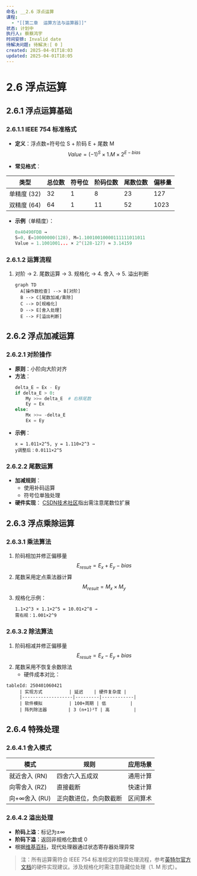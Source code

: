 ```yaml
---
命名: __2.6 浮点运算
课程:
  - "[[第二章  运算方法与运算器]]"
状态: 计划中
执行人: 蔡蔡鸿宇
时间安排: Invalid date
待解决问题: 待解决:[ 0 ]
created: 2025-04-01T18:03
updated: 2025-04-01T18:05
---
```


# 2.6 浮点运算

## 2.6.1 浮点运算基础
### 2.6.1.1 IEEE 754 标准格式
- **定义**：浮点数=符号位 S + 阶码 E + 尾数 M
  $$
 Value = (-1)^S \times 1.M \times 2^{E-bias}
$$

- **常见格式**：

| 类型       | 总位数 | 符号位 | 阶码位数 | 尾数位数 | 偏移量  |
| -------- | --- | --- | ---- | ---- | ---- |
| 单精度 (32) | 32  | 1   | 8    | 23   | 127  |
| 双精度 (64) | 64  | 1   | 11   | 52   | 1023 |

- **示例**（单精度）：
  ```cpp
  0x40490FDB → 
  S=0, E=10000000(128), M=1.10010010000111111011011
  Value = 1.1001001... × 2^(128-127) ≈ 3.14159
  ```

### 2.6.1.2 运算流程
1. 对阶 → 2. 尾数运算 → 3. 规格化 → 4. 舍入 → 5. 溢出判断
   ```mermaid
   graph TD
     A[操作数检查] --> B[对阶]
     B --> C[尾数加减/乘除]
     C --> D[规格化]
     D --> E[舍入处理]
     E --> F[溢出判断]
   ```

## 2.6.2 浮点加减运算
### 2.6.2.1 对阶操作
- **原则**：小阶向大阶对齐
- **方法**：
  ```python
  delta_E = Ex - Ey
  if delta_E > 0:
      My >>= delta_E  # 右移尾数
      Ey = Ex
  else:
      Mx >>= -delta_E
      Ex = Ey
  ```
- **示例**：
  ```
  x = 1.011×2^5, y = 1.110×2^3 → 
  y调整后：0.0111×2^5
  ```

### 2.6.2.2 尾数运算
- **加减规则**：
  - 使用补码运算
  - 符号位单独处理
- **硬件实现**：
  [CSDN技术社区](https://blog.csdn.net/qq_27198345/article/details/116028171)指出需注意尾数位扩展

## 2.6.3 浮点乘除运算
### 2.6.3.1 乘法算法
1. 阶码相加并修正偏移量
   $$
 E_{result} = E_x + E_y - bias
$$
2. 尾数采用定点乘法器计算
   $$
 M_{result} = M_x \times M_y
$$
3. 规格化示例：
   ```
   1.1×2^3 × 1.1×2^5 = 10.01×2^8 → 
   需右规：1.001×2^9
   ```

### 2.6.3.2 除法算法
1. 阶码相减并修正偏移量
   $$
 E_{result} = E_x - E_y + bias
$$
2. 尾数采用不恢复余数除法
   - 硬件成本对比：
```agtable
tableId: 250401060421
     | 实现方式          | 延迟    | 硬件复杂度 |
     |-------------------|---------|------------|
     | 软件模拟          | 100+周期 | 低         |
     | 阵列除法器        | 3 (n+1)²T | 高         |
```


## 2.6.4 特殊处理
### 2.6.4.1 舍入模式
| 模式          | 规则                      | 应用场景         |
|---------------|---------------------------|------------------|
| 就近舍入 (RN)  | 四舍六入五成双            | 通用计算         |
| 向零舍入 (RZ)  | 直接截断                  | 快速计算         |
| 向+∞舍入 (RU)  | 正向数进位，负向数截断    | 区间算术         |

### 2.6.4.2 溢出处理
- **阶码上溢**：标记为±∞
- **阶码下溢**：返回非规格化数或 0
- 根据[维基百科](https://zh.wikipedia.org/wiki/每秒浮点运算次数)，现代处理器通过状态寄存器处理异常

> 注：所有运算需符合 IEEE 754 标准规定的异常处理流程，参考[英特尔官方文档](https://www.intel.com/content/www/cn/zh/docs/programmable/683832/19-3/adder-or-subtractor-for-fixed-point.html)的硬件实现建议。涉及规格化时需注意隐藏位处理（1. M 形式）。
```
